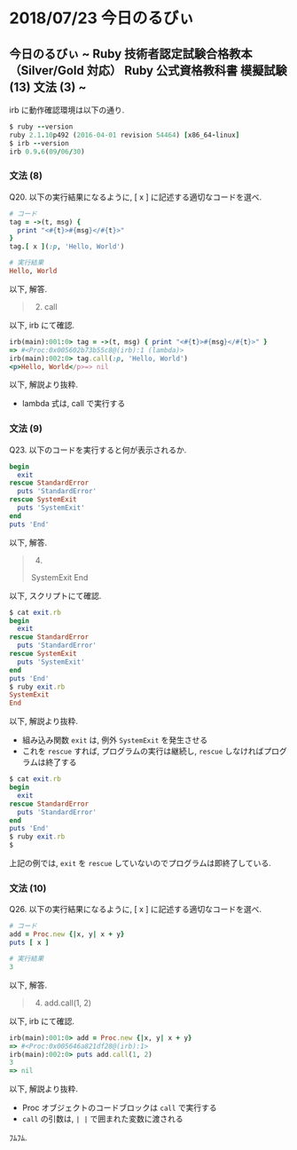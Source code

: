 # 2018/07/23 今日のるびぃ

## 今日のるびぃ ~ Ruby 技術者認定試験合格教本 （Silver/Gold 対応） Ruby 公式資格教科書 模擬試験 (13) 文法 (3) ~

irb に動作確認環境は以下の通り.

```ruby
$ ruby --version
ruby 2.1.10p492 (2016-04-01 revision 54464) [x86_64-linux]
$ irb --version
irb 0.9.6(09/06/30)
```

### 文法 (8)

Q20. 以下の実行結果になるように, [ x ] に記述する適切なコードを選べ.

```ruby
# コード
tag = ->(t, msg) {
  print "<#{t}>#{msg}</#{t}>"
}
tag.[ x ](:p, 'Hello, World')

# 実行結果
Hello, World
```

以下, 解答.

> 2. call

以下, irb にて確認.

```ruby
irb(main):001:0> tag = ->(t, msg) { print "<#{t}>#{msg}</#{t}>" }
=> #<Proc:0x005602b73b55c8@(irb):1 (lambda)>
irb(main):002:0> tag.call(:p, 'Hello, World')
<p>Hello, World</p>=> nil
```

以下, 解説より抜粋.

* lambda 式は, call で実行する

### 文法 (9)

Q23. 以下のコードを実行すると何が表示されるか.

```ruby
begin
  exit
rescue StandardError
  puts 'StandardError'
rescue SystemExit
  puts 'SystemExit'
end
puts 'End'
```

以下, 解答.

> 4.
> SystemExit
> End

以下, スクリプトにて確認.

```ruby
$ cat exit.rb 
begin
  exit
rescue StandardError
  puts 'StandardError'
rescue SystemExit
  puts 'SystemExit'
end
puts 'End'
$ ruby exit.rb
SystemExit
End
```

以下, 解説より抜粋.

* 組み込み関数 `exit` は, 例外 `SystemExit` を発生させる
* これを `rescue` すれば, プログラムの実行は継続し, `rescue` しなければプログラムは終了する

```ruby
$ cat exit.rb
begin
  exit
rescue StandardError
  puts 'StandardError'
end
puts 'End'
$ ruby exit.rb
$ 
```

上記の例では, `exit` を `rescue` していないのでプログラムは即終了している.

### 文法 (10)

Q26. 以下の実行結果になるように, [ x ] に記述する適切なコードを選べ.

```ruby
# コード
add = Proc.new {|x, y| x + y}
puts [ x ]

# 実行結果
3
```

以下, 解答.

> 4. add.call(1, 2)

以下, irb にて確認.

```ruby
irb(main):001:0> add = Proc.new {|x, y| x + y}
=> #<Proc:0x005646a821df28@(irb):1>
irb(main):002:0> puts add.call(1, 2)
3
=> nil
```

以下, 解説より抜粋.

* Proc オブジェクトのコードブロックは `call` で実行する
* `call` の引数は, `| |` で囲まれた変数に渡される

ﾌﾑﾌﾑ.
